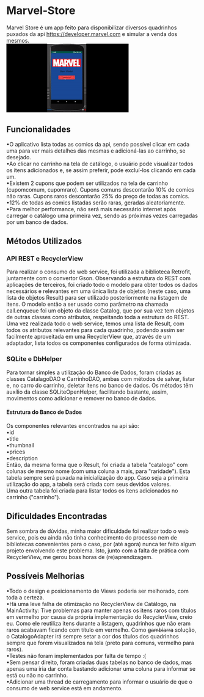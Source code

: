 # Marvel-Store

Marvel Store é um app feito para disponibilizar diversos quadrinhos puxados da api https://developer.marvel.com e simular a venda dos mesmos.</br>
![](gif_demo.gif)
<h2>Funcionalidades</h2>
<p>
•O aplicativo lista todas as comics da api, sendo possível clicar em cada uma para ver mais detalhes das mesmas e adicioná-las ao carrinho, se desejado.</br>
•Ao clicar no carrinho na tela de catálogo, o usuário pode visualizar todos os itens adicionados e, se assim preferir, pode excluí-los clicando em cada um.</br>
•Existem 2 cupons que podem ser utilizados na tela de carrinho (cupomcomum, cupomraro). Cupons comuns descontarão 10% de comics não raras. Cupons raros descontarão 25% do preço de todas as comics.</br>
•12% de todas as comics listadas serão raras, geradas aleatoriamente.</br>
•Para melhor performance, não será mais necessário internet após carregar o catálogo uma primeira vez, sendo as próximas vezes carregadas por um banco de dados.
</p>

<h2>Métodos Utilizados</h2>
<h3>API REST e RecyclerView</h3>
  <p>
  Para realizar o consumo de web service, foi utilizada a biblioteca Retrofit, juntamente com o convertor Gson. Observando a estrutura do REST com aplicações de terceiros, foi criado todo o modelo para obter todos os dados necessários e relevantes em uma única lista de objetos (neste caso, uma lista de objetos Result) para ser utilizado posteriormente na listagem de itens. O modelo então a ser usado como parâmetro na chamada call.enqueue foi um objeto da classe Catalog, que por sua vez tem objetos de outras classes como atributos, respeitando toda a estrutura do REST.</br>
  Uma vez realizada todo o web service, temos uma lista de Result, com todos os atributos relevantes para cada quadrinho, podendo assim ser facilmente aproveitada em uma RecyclerView que, através de um adaptador, lista todos os componentes configurados de forma otimizada.
  </p>
<h3>SQLite e DbHelper</h3>
  <p>
  Para tornar simples a utilização do Banco de Dados, foram criadas as classes CatalagoDAO e CarrinhoDAO, ambas com métodos de salvar, listar e, no carro do carrinho, deletar itens no banco de dados. Os métodos têm auxílio da classe SQLiteOpenHelper, facilitando bastante, assim, movimentos como adicionar e remover no banco de dados.
  </p>
<h4>Estrutura do Banco de Dados</h4>
<p>
  Os componentes relevantes encontrados na api são: </br>•id</br> •title</br> •thumbnail</br> •prices</br> •description</br>
  Então, da mesma forma que o Result, foi criada a tabela "catalogo" com colunas de mesmo nome (com uma coluna a mais, para "raridade"). Esta tabela sempre será puxada na inicialização do app. Caso seja a primeira utilização do app, a tabela será criada com seus devidos valores.</br>
  Uma outra tabela foi criada para listar todos os itens adicionados no carrinho ("carrinho").
  </p>
  
  <h2>Dificuldades Encontradas</h2>
  <p>
  Sem sombra de dúvidas, minha maior dificuldade foi realizar todo o web service, pois eu ainda não tinha conhecimento do processo nem de bibliotecas convenientes para o caso, por (até agora) nunca ter feito algum projeto envolvendo este problema. Isto, junto com a falta de prática com RecyclerView, me gerou boas horas de (re)aprendizagem.
  </p>
  <h2>Possíveis Melhorias</h2>
  <p>
  •Todo o design e posicionamento de Views poderia ser melhorado, com toda a certeza.</br>
  •Há uma <italic>leve</italic> falha de otimização no RecyclerView de Catálogo, na MainActivity: Tive problemas para manter apenas os itens raros com títulos em vermelho por causa da própria implementação do RecyclerView, creio eu. Como ele reutiliza itens durante a listagem, quadrinhos que não eram raros acabavam ficando com título em vermelho. Como <strike>gambiarra</strike> solução, o CatalogoAdapter irá sempre setar a cor dos títulos dos quadrinhos sempre que forem visualizados na tela (preto para comuns, vermelho para raros).</br>
  •Testes não foram implementados por falta de tempo :(</br>
  •Sem pensar direito, foram criadas duas tabelas no banco de dados, mas apenas uma iria dar conta bastando adicionar uma coluna para informar se está ou não no carrinho.</br>
  •Adicionar uma thread de carregamento para informar o usuário de que o consumo de web service está em andamento.
